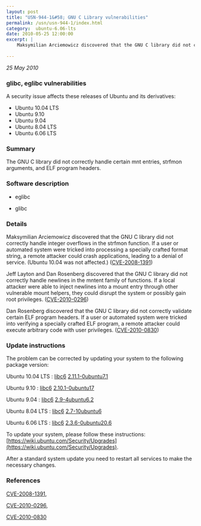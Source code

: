 ```yaml
---
layout: post
title: "USN-944-1&#58; GNU C Library vulnerabilities"
permalink: /usn/usn-944-1/index.html
category:  ubuntu-6.06-lts
date: 2010-05-25 12:00:00
excerpt: |
    Maksymilian Arciemowicz discovered that the GNU C library did not correctly handle integer overflows in the strfmon function.  If a user or automated system were tricked into processing a specially crafted format string, a remote attacker could crash applications, leading to a denial of service. (Ubuntu 10.04 was not affected.) ([CVE-2008-1391](http://people.ubuntu.com/~ubuntu-security/cve/CVE-2008-1391))
    
--- 
```

 
 

*25 May 2010*

### glibc, eglibc vulnerabilities

A security issue affects these releases of Ubuntu and its derivatives:

* Ubuntu 10.04 LTS
* Ubuntu 9.10
* Ubuntu 9.04
* Ubuntu 8.04 LTS
* Ubuntu 6.06 LTS

### Summary

The GNU C library did not correctly handle certain mnt entries, strfmon arguments, and ELF program headers.

### Software description

* eglibc 

* glibc 

### Details

Maksymilian Arciemowicz discovered that the GNU C library did not correctly handle integer overflows in the strfmon function. If a user or automated system were tricked into processing a specially crafted format string, a remote attacker could crash applications, leading to a denial of service. (Ubuntu 10.04 was not affected.) ([CVE-2008-1391](http://people.ubuntu.com/~ubuntu-security/cve/CVE-2008-1391))

Jeff Layton and Dan Rosenberg discovered that the GNU C library did not correctly handle newlines in the mntent family of functions. If a local attacker were able to inject newlines into a mount entry through other vulnerable mount helpers, they could disrupt the system or possibly gain root privileges. ([CVE-2010-0296](http://people.ubuntu.com/~ubuntu-security/cve/CVE-2010-0296))

Dan Rosenberg discovered that the GNU C library did not correctly validate certain ELF program headers. If a user or automated system were tricked into verifying a specially crafted ELF program, a remote attacker could execute arbitrary code with user privileges. ([CVE-2010-0830](http://people.ubuntu.com/~ubuntu-security/cve/CVE-2010-0830)) 

### Update instructions

The problem can be corrected by updating your system to the following package version:

Ubuntu 10.04 LTS
 : [libc6](https://launchpad.net/ubuntu/+source/eglibc) <span> [2.11.1-0ubuntu7.1](https://launchpad.net/ubuntu/+source/eglibc/2.11.1-0ubuntu7.1) </span> 

Ubuntu 9.10
 : [libc6](https://launchpad.net/ubuntu/+source/eglibc) <span> [2.10.1-0ubuntu17](https://launchpad.net/ubuntu/+source/eglibc/2.10.1-0ubuntu17) </span> 

Ubuntu 9.04
 : [libc6](https://launchpad.net/ubuntu/+source/glibc) <span> [2.9-4ubuntu6.2](https://launchpad.net/ubuntu/+source/glibc/2.9-4ubuntu6.2) </span> 

Ubuntu 8.04 LTS
 : [libc6](https://launchpad.net/ubuntu/+source/glibc) <span> [2.7-10ubuntu6](https://launchpad.net/ubuntu/+source/glibc/2.7-10ubuntu6) </span> 

Ubuntu 6.06 LTS
 : [libc6](https://launchpad.net/ubuntu/+source/glibc) <span> [2.3.6-0ubuntu20.6](https://launchpad.net/ubuntu/+source/glibc/2.3.6-0ubuntu20.6) </span> 

To update your system, please follow these instructions: [https://wiki.ubuntu.com/Security/Upgrades](https://wiki.ubuntu.com/Security/Upgrades).

After a standard system update you need to restart all services to make the necessary changes. 

### References

 
 [CVE-2008-1391](http://people.ubuntu.com/~ubuntu-security/cve/CVE-2008-1391), 

 [CVE-2010-0296](http://people.ubuntu.com/~ubuntu-security/cve/CVE-2010-0296), 

 [CVE-2010-0830](http://people.ubuntu.com/~ubuntu-security/cve/CVE-2010-0830)
 

